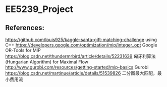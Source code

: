 # EE5239_Project

## References:
https://github.com/louis925/kaggle-santa-gift-matching-challenge using C++
https://developers.google.com/optimization/mip/integer_opt Google OR-Tools for MIP
https://blog.csdn.net/thundermrbird/article/details/52231639 匈牙利算法(Hungarian Algorithm) for Maximal Flow
http://www.gurobi.com/resources/getting-started/mip-basics Gurobi
https://blog.csdn.net/martinue/article/details/51539826 二分图最大匹配，最小费用流
